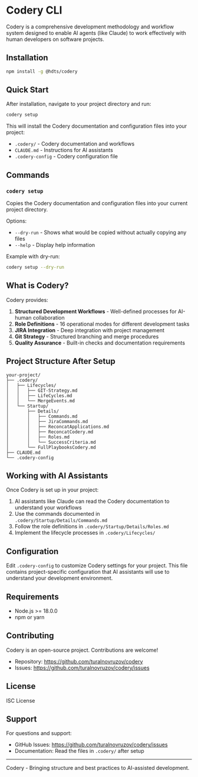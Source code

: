# Codery CLI

Codery is a comprehensive development methodology and workflow system designed to enable AI agents (like Claude) to work effectively with human developers on software projects.

## Installation

```bash
npm install -g @hdts/codery
```

## Quick Start

After installation, navigate to your project directory and run:

```bash
codery setup
```

This will install the Codery documentation and configuration files into your project:

- `.codery/` - Codery documentation and workflows
- `CLAUDE.md` - Instructions for AI assistants
- `.codery-config` - Codery configuration file

## Commands

### `codery setup`

Copies the Codery documentation and configuration files into your current project directory.

Options:
- `--dry-run` - Shows what would be copied without actually copying any files
- `--help` - Display help information

Example with dry-run:
```bash
codery setup --dry-run
```

## What is Codery?

Codery provides:

1. **Structured Development Workflows** - Well-defined processes for AI-human collaboration
2. **Role Definitions** - 16 operational modes for different development tasks
3. **JIRA Integration** - Deep integration with project management
4. **Git Strategy** - Structured branching and merge procedures
5. **Quality Assurance** - Built-in checks and documentation requirements

## Project Structure After Setup

```
your-project/
├── .codery/
│   ├── Lifecycles/
│   │   ├── GIT-Strategy.md
│   │   ├── LifeCycles.md
│   │   └── MergeEvents.md
│   └── Startup/
│       ├── Details/
│       │   ├── Commands.md
│       │   ├── JiraCommands.md
│       │   ├── ReconcatApplications.md
│       │   ├── ReconcatCodery.md
│       │   ├── Roles.md
│       │   └── SuccessCriteria.md
│       └── FullPlaybooksCodery.md
├── CLAUDE.md
└── .codery-config
```

## Working with AI Assistants

Once Codery is set up in your project:

1. AI assistants like Claude can read the Codery documentation to understand your workflows
2. Use the commands documented in `.codery/Startup/Details/Commands.md`
3. Follow the role definitions in `.codery/Startup/Details/Roles.md`
4. Implement the lifecycle processes in `.codery/Lifecycles/`

## Configuration

Edit `.codery-config` to customize Codery settings for your project. This file contains project-specific configuration that AI assistants will use to understand your development environment.

## Requirements

- Node.js >= 18.0.0
- npm or yarn

## Contributing

Codery is an open-source project. Contributions are welcome!

- Repository: https://github.com/turalnovruzov/codery
- Issues: https://github.com/turalnovruzov/codery/issues

## License

ISC License

## Support

For questions and support:
- GitHub Issues: https://github.com/turalnovruzov/codery/issues
- Documentation: Read the files in `.codery/` after setup

---

Codery - Bringing structure and best practices to AI-assisted development.